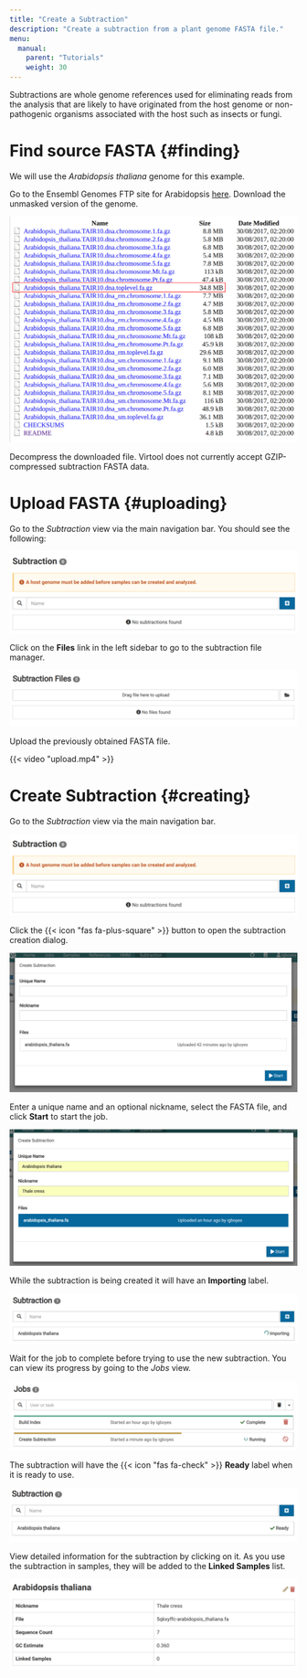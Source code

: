```yaml
---
title: "Create a Subtraction"
description: "Create a subtraction from a plant genome FASTA file."
menu:
  manual:
    parent: "Tutorials"
    weight: 30
---
```


Subtractions are whole genome references used for eliminating reads from the analysis that are likely to have originated from the host genome or non-pathogenic organisms associated with the host such as insects or fungi.

# Find source FASTA {#finding}

We will use the _Arabidopsis thaliana_ genome for this example.

Go to the Ensembl Genomes FTP site for Arabidopsis [here](ftp://ftp.ensemblgenomes.org/pub/plants/release-37/fasta/arabidopsis_thaliana/dna/). Download the unmasked version of the genome.

!["Download Arabidopsis Genome"](download.png)

Decompress the downloaded file. Virtool does not currently accept GZIP-compressed subtraction FASTA data.

# Upload FASTA {#uploading}

Go to the _Subtraction_ view via the main navigation bar. You should see the following:

!["Main Subtraction View"](empty.png)

Click on the **Files** link in the left sidebar to go to the subtraction file manager.

!["Subtraction File Manager](upload_manager.png)

Upload the previously obtained FASTA file.

{{< video "upload.mp4" >}}

# Create Subtraction {#creating}

Go to the _Subtraction_ view via the main navigation bar.

![Subtraction Listing](empty.png)

Click the {{< icon "fas fa-plus-square" >}} button to open the subtraction creation dialog.

![Creation Dialog](create.png)

Enter a unique name and an optional nickname, select the FASTA file, and click **Start** to start the job.

![Filled Creation Dialog](create_filled.png)

While the subtraction is being created it will have an **Importing** label.

![Subtraction Importing](importing.png)

Wait for the job to complete before trying to use the new subtraction. You can view its progress by going to the _Jobs_ view.

![Subtraction Job in Progress](job.png)

The subtraction will have the {{< icon "fas fa-check" >}} **Ready** label when it is ready to use.

![Subtraction Ready](ready.png)

View detailed information for the subtraction by clicking on it. As you use the subtraction in samples, they will be added to the **Linked Samples** list.

![Subtraction Detail](detail.png)
